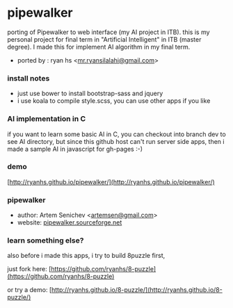 # pipewalker

porting of Pipewalker to web interface (my AI project in ITB).
this is my personal project for final term in "Artificial Intelligent" in ITB (master degree).
I made this for implement AI algorithm in my final term.

- ported by : ryan hs &lt;mr.ryansilalahi@gmail.com&gt;

### install notes
- just use bower to install bootstrap-sass and jquery
- i use koala to compile style.scss, you can use other apps if you like


### AI implementation in C
if you want to learn some basic AI in C, you can checkout into branch dev to see AI directory,
but since this github host can't run server side apps, then i made a sample AI in javascript for gh-pages :-)

### demo
[http://ryanhs.github.io/pipewalker/](http://ryanhs.github.io/pipewalker/)
 

### pipewalker
- author: Artem Senichev &lt;artemsen@gmail.com&gt;
- website: [pipewalker.sourceforge.net](http://pipewalker.sourceforge.net)



### learn something else?
also before i made this apps, i try to build 8puzzle first,

just fork here: [https://github.com/ryanhs/8-puzzle](https://github.com/ryanhs/8-puzzle)

or  try a demo: [http://ryanhs.github.io/8-puzzle/](http://ryanhs.github.io/8-puzzle/)
